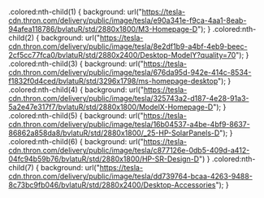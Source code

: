 .colored:nth-child(1) {
background: url("https://tesla-cdn.thron.com/delivery/public/image/tesla/e90a341e-f9ca-4aa1-8eab-94afea118786/bvlatuR/std/2880x1800/M3-Homepage-D");
}
.colored:nth-child(2) {
background: url("https://tesla-cdn.thron.com/delivery/public/image/tesla/8e2df1b9-a4bf-4eb9-beec-2cf5cc77fca0/bvlatuR/std/2880x2400/Desktop-ModelY?quality=70");
}
.colored:nth-child(3) {
background: url("https://tesla-cdn.thron.com/delivery/public/image/tesla/676da95d-942e-414c-8534-f1832f0d4ced/bvlatuR/std/3296x1798/ms-homepage-desktop");
}
.colored:nth-child(4) {
background: url("https://tesla-cdn.thron.com/delivery/public/image/tesla/325743a2-d187-4e28-91a3-5a2e47e317f7/bvlatuR/std/2880x1800/ModelX-Homepage-D");
}
.colored:nth-child(5) {
background: url("https://tesla-cdn.thron.com/delivery/public/image/tesla/16b04537-a4be-4bf9-8637-86862a858da8/bvlatuR/std/2880x1800/_25-HP-SolarPanels-D");
}
.colored:nth-child(6) {
background: url("https://tesla-cdn.thron.com/delivery/public/image/tesla/c877126e-0db5-409d-a412-04fc94b59b76/bvlatuR/std/2880x1800/HP-SR-Design-D")
}
.colored:nth-child(7) {
background: url("https://tesla-cdn.thron.com/delivery/public/image/tesla/dd739764-bcaa-4263-9488-8c73bc9fb046/bvlatuR/std/2880x2400/Desktop-Accessories");
}
